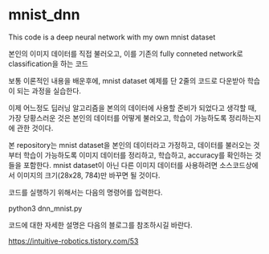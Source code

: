 # mnist_dnn
This code is a deep neural network with my own mnist dataset

본인의 이미지 데이터를 직접 불러오고, 이를 기존의 fully conneted network로 classification을 하는 코드 

보통 이론적인 내용을 배운후에, mnist dataset 예제를 단 2줄의 코드로 다운받아 학습이 되는 과정을 실습한다.

이제 어느정도 딥러닝 알고리즘을 본의의 데이터에 사용할 준비가 되었다고 생각할 때, 
가장 당황스러운 것은 본인의 데이터를 어떻게 불러오고, 학습이 가능하도록 정리하는지에 관한 것이다. 

본 repository는 mnist dataset을 본인의 데이터라고 가정하고, 데이터를 불러오는 것부터 학습이 가능하도록 이미지 데이터를 정리하고, 학습하고, accuracy를 확인하는 것들을 포함한다.
mnist dataset이 아닌 다른 이미지 데이터를 사용하려면 소스코드상에서 이미지의 크기(28x28, 784)만 바꾸면 될 것이다.

코드를 실행하기 위해서는 다음의 명령어를 입력한다.

python3 dnn_mnist.py

코드에 대한 자세한 설명은 다음의 블로그를 참조하시길 바란다.

https://intuitive-robotics.tistory.com/53


